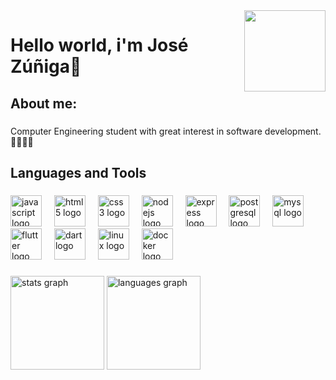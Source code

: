 <img align="right" height="130" src="https://media0.giphy.com/media/v1.Y2lkPTc5MGI3NjExanRiandmdm1hNXhhN2ljZGZpa3lmM2FsODNid2VuMW4za2p2N3R2dyZlcD12MV9pbnRlcm5hbF9naWZfYnlfaWQmY3Q9Zw/SvFocn0wNMx0iv2rYz/giphy.gif"  />

###

<h1 align="left">Hello world, i'm José Zúñiga👋</h1>

###

<p align="left"></p>

###

<h2 align="left">About me:</h2>

###

<p align="left">Computer Engineering student with great interest in software development. 👨‍🎓👨‍💻</p>

###

<h2 align="left">Languages and Tools</h2>

###

<div align="left">
  <img src="https://skillicons.dev/icons?i=js" height="50" alt="javascript logo"  />
  <img width="12" />
  <img src="https://skillicons.dev/icons?i=html" height="50" alt="html5 logo"  />
  <img width="12" />
  <img src="https://skillicons.dev/icons?i=css" height="50" alt="css3 logo"  />
  <img width="12" />
  <img src="https://skillicons.dev/icons?i=nodejs" height="50" alt="nodejs logo"  />
  <img width="12" />
  <img src="https://skillicons.dev/icons?i=express" height="50" alt="express logo"  />
  <img width="12" />
  <img src="https://skillicons.dev/icons?i=postgres" height="50" alt="postgresql logo"  />
  <img width="12" />
  <img src="https://skillicons.dev/icons?i=mysql" height="50" alt="mysql logo"  />
  <img width="12" />
  <img src="https://skillicons.dev/icons?i=flutter" height="50" alt="flutter logo"  />
  <img width="12" />
  <img src="https://skillicons.dev/icons?i=dart" height="50" alt="dart logo"  />
  <img width="12" />
  <img src="https://skillicons.dev/icons?i=linux" height="50" alt="linux logo"  />
  <img width="12" />
  <img src="https://skillicons.dev/icons?i=docker" height="50" alt="docker logo"  />
</div>

###

<div align="left">
  <img src="https://github-readme-stats.vercel.app/api?username=Zunigaj1101&hide_title=false&hide_rank=false&show_icons=true&include_all_commits=true&count_private=true&disable_animations=false&theme=gotham&locale=en&hide_border=false&order=1" height="150" alt="stats graph"  />
  <img src="https://github-readme-stats.vercel.app/api/top-langs?username=Zunigaj1101&locale=en&hide_title=false&layout=compact&card_width=320&langs_count=5&theme=gotham&hide_border=false&order=2" height="150" alt="languages graph"  />
</div>

###
